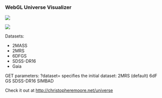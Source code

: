 ### WebGL Universe Visualizer

![](https://cdn.rawgit.com/thenumbernine/universe/master/images/screenshot.jpg)

![](https://cdn.rawgit.com/thenumbernine/universe/master/images/screenshot-sdss3-dr12.jpg)

Datasets:
- 2MASS
- 2MRS
- 6DFGS
- SDSS-DR16
- Gaia

GET parameters:
	?dataset= specifies the initial dataset:
		2MRS		(default)
		6dF GS
		SDSS-DR16
		SIMBAD 

Check it out at http://christopheremoore.net/universe
